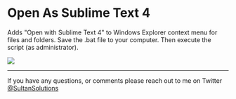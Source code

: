 # Open As Sublime Text 4
Adds "Open with Sublime Text 4" to Windows Explorer context menu for files and folders. Save the .bat file to your computer. Then execute the script (as administrator).  


<img src="https://i.imgur.com/2Oy08WY.png">

___

If you have any questions, or comments please reach out to me on Twitter <a href="https://twitter.com/sultansolutions"> @SultanSolutions </a> 

